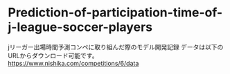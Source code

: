 # Prediction-of-participation-time-of-j-league-soccer-players
jリーガー出場時間予測コンペに取り組んだ際のモデル開発記録
データは以下のURLからダウンロード可能です。
https://www.nishika.com/competitions/6/data
